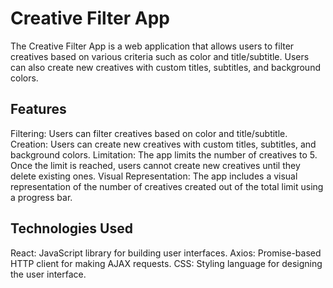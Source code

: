# Creative Filter App
The Creative Filter App is a web application that allows users to filter creatives based on various criteria such as color and title/subtitle. Users can also create new creatives with custom titles, subtitles, and background colors.

## Features
Filtering: Users can filter creatives based on color and title/subtitle.
Creation: Users can create new creatives with custom titles, subtitles, and background colors.
Limitation: The app limits the number of creatives to 5. Once the limit is reached, users cannot create new creatives until they delete existing ones.
Visual Representation: The app includes a visual representation of the number of creatives created out of the total limit using a progress bar.

## Technologies Used
React: JavaScript library for building user interfaces.
Axios: Promise-based HTTP client for making AJAX requests.
CSS: Styling language for designing the user interface.
